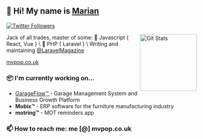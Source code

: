 ## 👋 Hi! My name is [Marian](https://twitter.com/mvpopuk)

<p>
  <a href="https://twitter.com/mvpopuk">
    <img alt="Twitter Followers" src="https://img.shields.io/twitter/follow/mvpopuk?style=for-the-badge&logo=twitter&color=00ACEE">
  </a>
</p>

<a href="https://github.com/danharrin"><img alt="Git Stats" src="https://github-readme-stats.vercel.app/api?username=mvpopuk&show_icons=true" align="right" height="150" /></a>

Jack of all trades, master of some: 💛 Javascript { React, Vue } \\ 🐘 PHP { Laravel } \\ Writing and maintaining 
<a href="https://twitter.com/laravelmagazine">@LaravelMagazine</a>

 [ mvpop.co.uk ](https://mvpop.co.uk)

### 📦 I'm currently working on...
- [ GarageFlow™ ](https://garageflow.co.uk) - Garage Management System and Business Growth Platform
- **Mobix™** - ERP software for the furniture manufacturing industry
- **motring™** - MOT reminders app

### 📫 How to reach me: me [@] mvpop.co.uk

<!--
**mvpopuk/mvpopuk** is a ✨ _special_ ✨ repository because its `README.md` (this file) appears on your GitHub profile.

Here are some ideas to get you started:

- 🔭 I’m currently working on ...
- 🌱 I’m currently learning ...
- 👯 I’m looking to collaborate on ...
- 🤔 I’m looking for help with ...
- 💬 Ask me about ...
- 📫 How to reach me: ...
- 😄 Pronouns: ...
- ⚡ Fun fact: ...
-->
